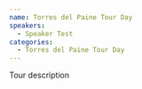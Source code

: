 ```yaml
---
name: Torres del Paine Tour Day
speakers:
  - Speaker Test
categories:
  - Torres del Paine Tour Day
---
```

Tour description